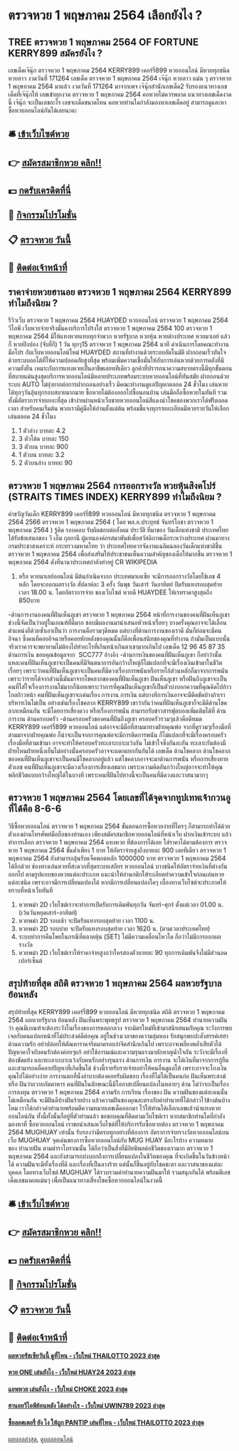 # ตรวจหวย 1 พฤษภาคม 2564 เลือกยังไง ?
## TREE ตรวจหวย 1 พฤษภาคม 2564 OF FORTUNE KERRY899 สมัครยังไง ?
เลขเด็ดเจ๊นุ๊ก ตรวจหวย 1 พฤษภาคม 2564 KERRY899 เคอร์รี่899 หวยออนไลน์ มีหวยทุกชนิด หวยลาว งวดวันที่ 171264
เลขเด็ด ตรวจหวย 1 พฤษภาคม 2564 เจ๊นุ๊ก หวยลาว แม่น ๆ ตรวจหวย 1 พฤษภาคม 2564 มาแล้ว งวดวันที่ 171264 มาจากเพจ เจ๊นุ๊กสำนักเลขเด็ด2 รับรองแนวทางเลขเด็ดที่เจ๊นุ๊กให้ เลขเข้าทุกงวด ตรวจหวย 1 พฤษภาคม 2564 คอหวยไม่ควรพลาด แนวทางเลขเด็ดงวดนี้ เจ๊นุ๊ก จะเป็นเลขอะไร เลขจะเด็ดขนาดไหน คอหวยท่านใดกำลังมองหาเลขเด็ดอยู่ สามารถดูและหาซื้อหวยออนไลน์กันได้เลยนะคะ

## 🛎 [เข้าเว็บไซต์หวย](https://bit.ly/3BG5bNw)
## 👉 [สมัครสมาชิกหวย คลิก!!](https://bit.ly/3BG5bNw)
## 💵 [กดรับเครดิตที่นี่](https://bit.ly/3C3mvgS)
## 👑 [กิจกรรมโปรโมชั่น](https://bit.ly/3C3mvgS)
## 📋 [ตรวจหวย วันนี้](https://bit.ly/3C3mvgS)
## 📱 [ติดต่อเจ้าหน้าที่](https://bit.ly/3C3mvgS)

## ราคาจ่ายหวยฮานอย ตรวจหวย 1 พฤษภาคม 2564 KERRY899 ทำไมถึงนิยม ?
รีวิวเว็บ ตรวจหวย 1 พฤษภาคม 2564 HUAYDED หวยออนไลน์ ตรวจหวย 1 พฤษภาคม 2564 วีไอพี เว็บหวยจ่ายจริงมั่นคงบริการโปร่งใส ตรวจหวย 1 พฤษภาคม 2564 100 ตรวจหวย 1 พฤษภาคม 2564 มีให้แทงหวยแทบทุกจำพวก หวยรัฐบาล หวยหุ้น หวยต่างประเทศ หวยมาเลย์ แล้วก็ หวยปิงปอง (จับยี่กี) 1 วัน ทุกๆ15 ตรวจหวย 1 พฤษภาคม 2564 นาที ดำเนินการโดยคณะทำงานมือโปร กับเว็บหวยออนไลน์ใหม่ HUAYDED สถานที่ทำงานด้วยระบบอัตโนมัติ ฝากถอนเร็วทันใจด้วยระบบออโต้ที่ให้ความปลอดภัยสูงที่สุด พร้อมเพิ่มความเชื่อมั่นให้กับการเล่นหวยด้วยการคลังที่มีความยั่งยืน เหมาะกับการแทงหวยเป็นอาชีพเลยททีเดียว ลูกค้าที่ปรารถนาความสบายตรงนี้มีทุกขั้นตอนที่สบายแม่นสูงสุดบริการหวยออนไลน์มีหลายประเภทพร้อมระบบหวยออนไลน์ที่ทันสมัย ฝากถอนด้วยระบบ AUTO ไม่ยุ่งยากต่อการฝากถอนอย่างเร็ว มีคณะทำงานดูแลปัญหาตลอด 24 ชั่วโมง เล่นหวยได้ทุกๆวันลุ้นทุกรอบสบายมากมาย ซื้อหวยไม่ต้องออกไปซื้อนอนบ้าน เล่นมือถือซื้อหวยในทันที รวมทั้งมีอัตราการจ่ายเยอะที่สุด เข้าง่ายผ่านหน้าเว็บขายหวยออนไลน์สีแดงนำโชคของพวกเราได้ฟรีตลอดเวลา สำหรับคนเริ่มต้น พวกเรามีคู่มือให้อ่านตั้งแต่ต้น พร้อมชี้แจงทุกรายละเอียดมีหวยรายวันให้เลือกเล่นตลอด 24 ชั่วโมง
1. 1 ตัวล่าง บาทละ 4.2
2. 3 ตัวโต้ด บาทละ 150
3. 3 ตัวบน บาทละ 900
4. 1 ตัวบน บาทละ 3.2
5. 2 ตัวบนล่าง บาทละ 90

## ตรวจหวย 1 พฤษภาคม 2564 การออกรางวัล หวยหุ้นสิงคโปร์ (STRAITS TIMES INDEX) KERRY899 ทำไมถึงนิยม ?
คำขวัญวันเด็ก KERRY899 เคอร์รี่899 หวยออนไลน์ มีหวยทุกชนิด ตรวจหวย 1 พฤษภาคม 2564 2566 ตรวจหวย 1 พฤษภาคม 2564 ( โดย พล.อ.ประยุทธ์ จันทร์โอชา ตรวจหวย 1 พฤษภาคม 2564 )
รู้คิด รอบคอบ รับผิดชอบต่อสังคม
ประวัติ ที่มาของ วันเด็กแห่งชาติ
ประเทศไทยได้รับข้อเสนอของ วี เอ็ม กุลกานี ผู้แทนองค์กรสมาพันธ์เพื่อสวัสดิภาพเด็กระหว่างประเทศ ผ่านมาทางกรมประชาสงเคราะห์ กระทรวงมหาดไทย ว่า ประเทศไทยควรจัดงานเฉลิมฉลองวันเด็กแห่งชาติขึ้น ตรวจหวย 1 พฤษภาคม 2564 เพื่อส่งเสริมให้ประชาชนเห็นความสำคัญของเด็กให้มากขึ้น ตรวจหวย 1 พฤษภาคม 2564 ดังที่นานาประเทศกำลังทำอยู่
CR WIKIPEDIA
1. หรือ หวยมาเลย์ออนไลน์ มีต้นกำเนิดจากก ประเทศมาเลเซีย จะมีการออกรางวัลโดยใช้เลข 4 หลัก โดยจะออกผลรางวัล สัปดาห์ละ 3 ครั้ง วันพุธ วันเสาร์ วันอาทิตย์ ปิดรับแทงรอบสุดท้าย เวลา 18.00 น. โดยอัตราการจ่าย ของเว็บไซต์ หวยดี HUAYDEE ให้เรทราคาสูงสุดถึง 850บาท

-ด้านการงานองคนที่ฝันเห็นภูเขา ตรวจหวย 1 พฤษภาคม 2564 หน้าที่การงานของคนที่ฝันเห็นภูเขาช่วงนี้จัดเป็นว่าอยู่ในเกณฑ์ที่ดีมาก ชอบมีผลงานมานำเสนอหัวหน้าเรื่อยๆ บางครั้งคุณอาจจะได้เลื่อนตำแหน่งอีด้วยซ้ำเอาเป็นว่า การงานคือรวมๆดีหมด แต่บางทีด้านการงานของเราดี มันก็ย่อมจะมีคนอิจฉา ซึ่งคนที่คอยอิจฉาหรือคอยหักหลังของคุณนั้นก็คือเพื่อนสนิทของคุณที่ทำงาน ถ้ามันเป็นแบบนั้นจริงเราควรจะพยายามไม่ต้องไปทำอะไรที่เกินหน้าเกินตาเขามากเกินไป
เลขเด็ด 12 96 45 87 35
ด้านการเงิน
ขอบคุณข้อมูลจาก  SCC777
อ้างอิง
-ด้านการเงินของคนที่ฝันเห็นภูเขา ก็อย่าว่านั้นแหละคนที่ฝันเห็นภูเขาจะเป็นคนที่มีจินตนาการอันกว้างใหญ่ก็ไม่แปลกที่จะมีเรื่องเงินเข้ามาในชีวิตเรื่อยๆ เพราะว่าคนที่ฝันเห็นภูเขาจะเป็นคนที่มีดวงเรื่องการพนันหรือรายไก้ส่วนหลักก็มาจากการพนัน เพราะว่ารายได้จากส่วนนี้มันมาจากโชคลาภของคนที่ฝันเห็นภูเขา
ฝันเห็นภูเขา หรือฝันถึงภูเขาจะเป็นคนที่ใส่ใจเรื่องการงานไม่มากก็น้อยเพราะว่าการที่คุณฝันเห็นภูเขาก็เป็นตัวบ่งบอกความที่คุณคิดไปก้าวไกลก้าวหน้า คนที่ฝันเห็นภูเขาจะเด่นเรื่อง การงาน การเงิน แต่บางทีการเงินอาจจะมีติดขัดบ้างถ้าเราบริหารเงินไม่เป็น อย่างเช่นเรื่องโชคลาภ KERRY899 เขาว่ากันว่าคนที่ฝันเห็นภูเขาก็จะมีดีด้านโชคลาภเหมือนกัน จะมีโดยการเสี่ยงดวง หรือเรื่องการพนัน
สามารถรับข่าวสารฟุตบอลเพิ่มเติมได้ที่
ด้านการงาน
ด้านครอบครัว
-ด้านครอบครัวของคนที่ฝันถึงภูเขา ครอบครัวรวมๆแล้วคือดีหมด KERRY899 เคอร์รี่899 หวยออนไลน์ แต่อาจจะมีมือที่สามมาทางฝ่ายคุณพ่อ จากที่ดูรวมๆเรื่องมือที่สามมาจากฝ่ายคุณพ่อ ก็น่าจะเป็นจากการคุณพ่อจะมีการติดการพนัน ก็ไม่แปลกที่จะมีเรื่องครอบครัวเรื่องมือที่สามเข้ามา อาจจะทำให้ครอบครัวทะเลาะเบาะแว้งกัน ไม่เข้าใจซึ่งกันละกัน ทะเลาะกันต้องมีฝ่ายไหนฝ่ายหนึ่งเย็นไม่อย่างนั้นครอบครัวอาจจะแตกแยกกันกันได้
เลขเด็ด
ด้านโชคลาภ
ด้านโชคลาภของคนที่ฝันเห็นภูเขาจะเป็นคนมีโชคลาภอยู่แล้ว แต่โชคลาภอาจจะมาด้านการพนัน หรือการเสี่ยงทายตัวเลข คนที่ฝันเห็นภูเขาจะมีดวงเรื่องการเสี่ยงเลขมาก เพราะความคิดอันกว้างใหญ่อาจจะทำให้คุณพลิกชีวิตแบบกว้างใหญ่ได้ในบางที เพราะคนที่ฝันไปทางนี้จะเป็นคนที่มีดวงและวาสนามากๆ

## ตรวจหวย 1 พฤษภาคม 2564 โดยเลขที่ได้จุดจากทูปเทพเจ้ากวนอู ที่ได้คือ 8-6-6
วิธีซื้อหวยออนไลน์ ตรวจหวย 1 พฤษภาคม 2564 ขั้นตอนการซื้อหวยง่ายที่ใครๆ ก็สามารถทำได้ด้วยตัวเองผ่านโทรศัพท์มือถือของท่านเอง เพียงสมัครสมาชิกหวยออนไลน์ที่หน้าเว็บ ฝากเงินเข้าระบบ แล้วทำการเลือก ตรวจหวย 1 พฤษภาคม 2564 แทงหวย ที่ต้องการได้เลย ใส่ราคาได้ตามต้องการ ตรวจหวย 1 พฤษภาคม 2564 ขั้นต่ำเพียง 1 บาท ให้อัตราจ่ายสูงถึงบาทละ 900 เลยทีเดียว ตรวจหวย 1 พฤษภาคม 2564 ยังสามารถลุ้นรับแจ็คพอตหลัก 1000000 บาท ตรวจหวย 1 พฤษภาคม 2564 ได้อีกด้วย ช่องทางเล่นหวยที่สะดวกที่สุดระบบเสถียร
หวยออนไลน์ บางชนิดให้อัตราจ่ายเงินที่ต่างกันออกไป ตามรูปแบบของหวยแต่ละประเภท แนะนำให้อ่านกติกให้ระเอียดทำความเข้าใจก่อนเล่นหวยแต่ละชนิด เพราะอาจมีการเปลี่ยนแปลงได้ หากมีการเปลี่ยนแปลงใดๆ เบื้องทางเว็บไซต์จะประกาศให้ทราบที่หน้าเว็บทันที
1. หวยพม่า 2D เว็บไซต์เราจะทำการเปิดรับการเดิมพันทุกวัน จันทร์-ศุกร์ ตั้งแต่เวลา 01.00 น. (เว้นวันหยุดเสาร์-อาทิตย์)
2. หวยพม่า 2D รอบเช้า จะปิดรับแทงรอบสุดท้าย เวลา 1100 น.
3. หวยพม่า 2D รอบบ่าย จะปิดรับแทงรอบสุดท้าย เวลา 1620 น. (ตามเวลาประเทศไทย)
4. ระบบทำการคืนโพยในกรณีที่ตลาดหุ้น (SET) ไม่มีความเคลื่อนไหวใด ถือว่าไม่มีการออกผลรางวัล
5. หวยพม่า 2D เว็บไซต์เราให้ราคาจ่ายสูงกว่าใครสองตัวบาทละ 90 ทุกการเดิมพันจึงไม่มีส่วนลดเปอร์เซ็นต์

## สรุปท้ายที่สุด สถิติ ตรวจหวย 1 พฤษภาคม 2564 ผลหวยรัฐบาล ย้อนหลัง
สรุปท้ายที่สุด KERRY899 เคอร์รี่899 หวยออนไลน์ มีหวยทุกชนิด สถิติ ตรวจหวย 1 พฤษภาคม 2564 ผลหวยรัฐบาล ย้อนหลัง ฝันเห็นพระพุทธรูป ตรวจหวย 1 พฤษภาคม 2564 ทำนายความฝันว่า คุณมีเกณฑ์จะต้องระวังในเรื่องของการหลอกลวง จากมิตรใหม่ที่เข้ามาสนิทสนมกับคุณ ระวังการพบเจอกับคนแปลกหน้าที่ไม่ประสงค์ดีต่อคุณ อยู่ในช่วงเวลาของความลุ่มหลง รักสนุกพบปะสังสรรค์เฮฮา
ด้านความรัก อย่าปล่อยให้ตัณหาราคจริตมาครอบงำจิตสำนึกเกินไป เพราะอาจเพลี่ยงพล้ำเสียตัวได้ ปัญหาคาใจกับคนรักต้องค่อยๆแก้ อย่าใช้อารมณ์และความรุนแรงมาหักหาญน้ำใจกัน ระวังจะมีเรื่องที่ต้องขัดแย้ง และทะเลาะเบาะแว้งกับคนรักอย่างรุนแรง
ด้านการเงิน การงาน จะได้เงินที่มาจากการกู้ยืม และสามารถคลี่คลายปัญหาที่เกิดขึ้นได้ ช่วงนี้รายรับรายจ่ายอย่าให้คนอื่นดูแลให้ เพราะอาจจะโกงเงินคุณไปได้อย่างง่าย การงานตกที่นั่งลำบากต้องคอยรับผิดชอบ เรื่องที่ไม่ได้เป็นคนก่อ
ฝันเห็นพระสงฆ์ หรือ ฝันว่าถวายภัตตาหาร คนที่ฝันในลักษณะนี้มีโอกาสเปลี่ยนแปลงในหลายๆ ด้าน ไม่ว่าจะเป็นเรื่องการลงทุน ตรวจหวย 1 พฤษภาคม 2564 ความรัก การเรียน
เรื่องของ ฝัน ความฝันของแต่ละคนนั้นไม่เหมือนกัน จะมีฝันดีบ้างฝันร้ายบ้าง แล้วความฝันของคุณละตรงกับคำทำนายที่ได้กล่าวไว้ข้างต้นบ้างไหม เราได้กล่าวคำทำนายพร้อมตีความหมายเลขเด็ดออกมา ไว้ให้ท่านได้เลือกเลขแล้วนำแทงหวยออนไลน์กัน ทั้งนี้ทั้งนั้นก็อยู่ที่ตัวท่านแล้ว ขอขอบคุณที่ติดตามเว็บไซต์เรา
หากสมาชิกท่านใดที่กำลังมองหาที่ ซื้อหวยออนไลน์ เราขอนำเสนอเว็บไซต์ที่ให้บริการรับซื้อหวยต้อง ตรวจหวย 1 พฤษภาคม 2564 MUGHUAY เท่านั้น รับรองว่ามีครบทุกอย่างที่ต้องการ
อัตราการจ่ายรางวัลหวยออนไลน์บนเว็บ MUGHUAY
จุดเด่นของการซื้อหวยออนไลน์กับ MUG HUAY มีอะไรบ้าง
ความหมายของ ทำนายฝัน ตามตำราโบราณนั้น ได้ถือว่าเป็นสิ่งที่มีอิทธิพลต่อชีวิตของเรามาก ตรวจหวย 1 พฤษภาคม 2564 และยังสามารถบ่งบอกถึงการเปลี่ยนแปลงในชีวิตของคุณ ที่จะเกิดขึ้นในวันข้างหน้าได้ ความฝันจะมีทั้งเรื่องที่ดี และเรื่องที่เป็นลางร้าย แต่นั้นก็ขึ้นอยู่กับโชคชะตา และวาสนาของแต่ละบุคคล โดยทางเว็บไซต์ MUGHUAY ได้รวบรวมคำทำนายความฝันมาให้ รวมสนุกกันได้ พร้อมตีเลขเด็ดเลขมงคลแม่นๆ เพื่อเป็นแนวทางเสี่ยงโชคซื้อหวยออนไลน์ในงวดนี้

## 🛎 [เข้าเว็บไซต์หวย](https://bit.ly/3BG5bNw)
## 👉 [สมัครสมาชิกหวย คลิก!!](https://bit.ly/3BG5bNw)
## 💵 [กดรับเครดิตที่นี่](https://bit.ly/3C3mvgS)
## 👑 [กิจกรรมโปรโมชั่น](https://bit.ly/3C3mvgS)
## 📋 [ตรวจหวย วันนี้](https://bit.ly/3C3mvgS)
## 📱 [ติดต่อเจ้าหน้าที่](https://bit.ly/3C3mvgS)

#### [ผลหวยรัสเซียวันนี้ ดูที่ไหน - เว็บใหม่ THAILOTTO 2023 ล่าสุด](https://atom.io/themes/ผลหวยรัสเซียวันนี้%20ดูที่ไหน%20-%20เว็บใหม่%20thailotto%202023%20ล่าสุด)
#### [หวย ONE เล่นยังไง - เว็บใหม่ HUAY24 2023 ล่าสุด](https://atom.io/themes/หวย%20one%20เล่นยังไง%20-%20เว็บใหม่%20huay24%202023%20ล่าสุด)
#### [แอพหวย เล่นยังไง - เว็บใหม่ CHOKE 2023 ล่าสุด](https://atom.io/themes/แอพหวย%20เล่นยังไง%20-%20เว็บใหม่%20choke%202023%20ล่าสุด)
#### [ฮานอยวีไอพีย้อนหลัง ได้อย่างไร - เว็บใหม่ UWIN789 2023 ล่าสุด](https://atom.io/themes/ฮานอยวีไอพีย้อนหลัง%20ได้อย่างไร%20-%20เว็บใหม่%20uwin789%202023%20ล่าสุด)
#### [ซื้อลอตเตอรี่ ยัง ไง ให้ถูก PANTIP เล่นที่ไหน - เว็บใหม่ THAILOTTO 2023 ล่าสุด](https://atom.io/themes/ซื้อลอตเตอรี่%20ยัง%20ไง%20ให้ถูก%20pantip%20เล่นที่ไหน%20-%20เว็บใหม่%20thailotto%202023%20ล่าสุด)

[ผลบอลล่าสุด](https://siamsport.tv "ผลบอลล่าสุด"), [ดูบอลออนไลน์](https://siamsport.tv/ดูบอลสด "ดูบอลออนไลน์")